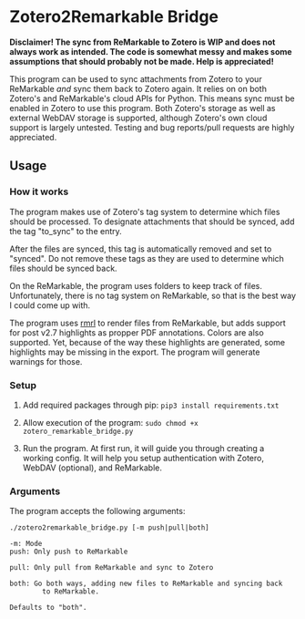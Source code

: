 # Zotero2Remarkable Bridge


**Disclaimer! The sync from ReMarkable to Zotero is WIP and does not always work
as intended. The code is somewhat messy and makes some assumptions that should 
probably not be made. Help is appreciated!**

This program can be used to sync attachments from Zotero to your ReMarkable
*and* sync them back to Zotero again.
It relies on on both Zotero's and ReMarkable's cloud APIs for Python. This means
sync must be enabled in Zotero to use this program. Both Zotero's storage as well 
as external WebDAV storage is supported, although Zotero's own cloud support is 
largely untested. Testing and bug reports/pull requests are highly appreciated.

## Usage 

### How it works

The program makes use of Zotero's tag system to determine which files should be processed.
To designate attachments that should be synced, add the tag "to_sync" to the entry.

After the files are synced, this tag is automatically removed and set to "synced".
Do not remove these tags as they are used to determine which files should be synced back.

On the ReMarkable, the program uses folders to keep track of files. Unfortunately, there
is no tag system on ReMarkable, so that is the best way I could come up with.

The program uses [rmrl](https://github.com/rschroll/rmrl) to render files from ReMarkable, but adds support for post v2.7 highlights as
propper PDF annotations. Colors are also supported. Yet, because of the way these highlights
are generated, some highlights may be missing in the export. The program will generate warnings for those.

### Setup

1. Add required packages through pip:
`pip3 install requirements.txt`

2. Allow execution of the program:
`sudo chmod +x zotero_remarkable_bridge.py`

3. Run the program. At first run, it will guide you through creating a working
config. It will help you setup authentication with Zotero, WebDAV (optional), and
ReMarkable.

### Arguments

The program accepts the following arguments:

```
./zotero2remarkable_bridge.py [-m push|pull|both]

-m: Mode
push: Only push to ReMarkable

pull: Only pull from ReMarkable and sync to Zotero

both: Go both ways, adding new files to ReMarkable and syncing back
        to ReMarkable.
        
Defaults to "both".
```
